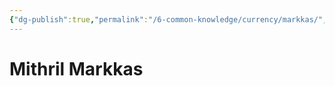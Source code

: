 ```yaml
---
{"dg-publish":true,"permalink":"/6-common-knowledge/currency/markkas/","noteIcon":""}
---
```


# Mithril Markkas 

